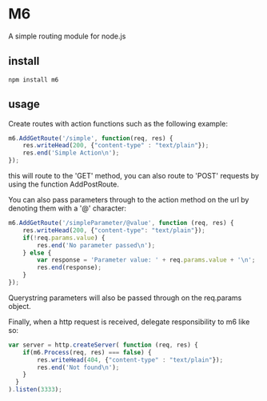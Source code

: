 # M6

A simple routing module for node.js

install
------
    npm install m6

usage
------
Create routes with action functions such as the following example:

```javascript
m6.AddGetRoute('/simple', function(req, res) {
	res.writeHead(200, {"content-type" : "text/plain"});
	res.end('Simple Action\n');
});
```

this will route to the 'GET' method, you can also route to 'POST' requests by using the function AddPostRoute.

You can also pass parameters through to the action method on the url by denoting them with a '@' character:

```javascript
m6.AddGetRoute('/simpleParameter/@value', function (req, res) {
	res.writeHead(200, {"content-type": "text/plain"});
	if(!req.params.value) {
		res.end('No parameter passed\n');
	} else {
		var response = 'Parameter value: ' + req.params.value + '\n';
		res.end(response);
	}
});
```
Querystring parameters will also be passed through on the req.params object.

Finally, when a http request is received, delegate responsibility to m6 like so:

```javascript
var server = http.createServer( function (req, res) {
	if(m6.Process(req, res) === false) {
    	res.writeHead(404, {"content-type" : "text/plain"});
    	res.end('Not found\n');
	}
  }
).listen(3333);
```
